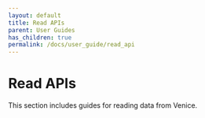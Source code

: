 ```yaml
---
layout: default
title: Read APIs
parent: User Guides
has_children: true
permalink: /docs/user_guide/read_api
---
```

# Read APIs

This section includes guides for reading data from Venice.